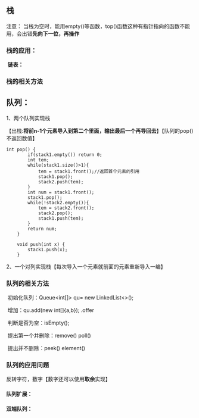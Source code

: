 ## **栈**

注意： 当栈为空时，能用empty()等函数，top()函数这种有指针指向的函数不能用，会出错**先向下一位，再操作**

### **栈的应用：**

​	**链表：**

### 栈的相关方法



## **队列：**

1、两个队列实现栈

【出栈:**将前n-1个元素导入到第二个里面，输出最后一个再导回去**】【队列的pop()不返回数值】

```
int pop() {
        if(stack1.empty()) return 0;
        int tem;
        while(stack1.size()>1){
            tem = stack1.front();//返回首个元素的引用
            stack1.pop();
            stack2.push(tem);
        }
        int num = stack1.front();
        stack1.pop();
        while(!stack2.empty()){
            tem = stack2.front();
            stack2.pop();
            stack1.push(tem);    
        }
        return num;
    }
    
    void push(int x) {
        stack1.push(x);
    }		
```

2、一个对列实现栈【每次导入一个元素就前面的元素重新导入一编】

### 队列的相关方法

​    初始化队列：Queue<int[]> qu= new LinkedList<>();

​	增加：qu.add(new int[]{a,b});    .offer

​	判断是否为空：isEmpty();

​	提出第一个并删除：remove() poll()

​	提出并不删除：peek() element()

### 队列的应用问题

反转字符，数字【数字还可以使用**取余**实现】



#### **队列扩展：**



#### **双端队列**：